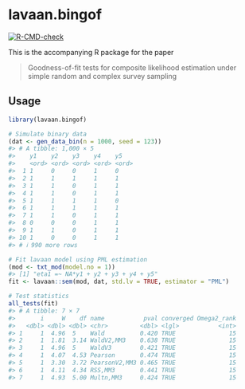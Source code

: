 
<!-- README.md is generated from README.Rmd. Please edit that file -->

# lavaan.bingof

<!-- badges: start -->

[![R-CMD-check](https://github.com/haziqj/lavaan.bingof/actions/workflows/R-CMD-check.yaml/badge.svg)](https://github.com/haziqj/lavaan.bingof/actions/workflows/R-CMD-check.yaml)
<!-- badges: end -->

This is the accompanying R package for the paper

> Goodness-of-fit tests for composite likelihood estimation under simple
> random and complex survey sampling

## Usage

``` r
library(lavaan.bingof)

# Simulate binary data
(dat <- gen_data_bin(n = 1000, seed = 123))
#> # A tibble: 1,000 × 5
#>    y1    y2    y3    y4    y5   
#>    <ord> <ord> <ord> <ord> <ord>
#>  1 1     0     0     1     0    
#>  2 1     1     1     1     1    
#>  3 1     1     0     1     1    
#>  4 1     1     0     1     1    
#>  5 1     1     1     1     0    
#>  6 1     1     1     1     1    
#>  7 1     1     0     1     1    
#>  8 0     0     0     1     1    
#>  9 1     1     0     1     1    
#> 10 1     0     0     1     1    
#> # ℹ 990 more rows

# Fit lavaan model using PML estimation
(mod <- txt_mod(model.no = 1))
#> [1] "eta1 =~ NA*y1 + y2 + y3 + y4 + y5"
fit <- lavaan::sem(mod, dat, std.lv = TRUE, estimator = "PML")

# Test statistics
all_tests(fit)
#> # A tibble: 7 × 7
#>       i     W    df name           pval converged Omega2_rank
#>   <dbl> <dbl> <dbl> <chr>         <dbl> <lgl>           <int>
#> 1     1  4.96  5    Wald          0.420 TRUE               15
#> 2     1  1.81  3.14 WaldV2,MM3    0.638 TRUE               15
#> 3     1  4.96  5    WaldV3        0.421 TRUE               15
#> 4     1  4.07  4.53 Pearson       0.474 TRUE               15
#> 5     1  3.30  3.72 PearsonV2,MM3 0.465 TRUE               15
#> 6     1  4.11  4.34 RSS,MM3       0.441 TRUE               15
#> 7     1  4.93  5.00 Multn,MM3     0.424 TRUE               15
```
